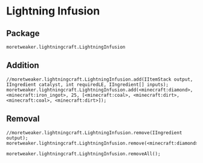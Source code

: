 # Lightning Infusion

## Package
`moretweaker.lightningcraft.LightningInfusion`

## Addition

```zenscript
//moretweaker.lightningcraft.LightningInfusion.add(IItemStack output, IIngredient catalyst, int requiredLE, IIngredient[] inputs);
moretweaker.lightningcraft.LightningInfusion.add(<minecraft:diamond>, <minecraft:iron_ingot>, 25, [<minecraft:coal>, <minecraft:dirt>, <minecraft:coal>, <minecraft:dirt>]);
```

## Removal

```zenscript
//moretweaker.lightningcraft.LightningInfusion.remove(IIngredient output);
moretweaker.lightningcraft.LightningInfusion.remove(<minecraft:diamond>);

moretweaker.lightningcraft.LightningInfusion.removeAll();
```